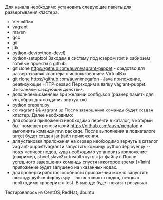 Для начала необходимо установить следующие пакеты для развертывания кластера. 
  - VirtualBox
  - vagrant
  - maven
  - gcc
  - git
  - jdk
  - python-dev(python-devel)
  - python-setuptool
Заходим в систему под юзером root и забираем готовые проекты с github:
  - git clone https://github.com/auvn/vagrant-puppet - средство для развертывания кластера с использованием VirtualBox
  - git clone https://github.com/auvn/megafon        - Java приложение, реализующее HTTP-сервис
Переходим в папку vagrant-puppet. Выполняем следующие действия:
  - дополняем/изменяем при желании config.json (размер памяти для vm, образ для создания виртуалок)
  - python prepare.py
  - cd vagrant && vagrant up
После завершения команды будет создан кластер. Далее необходимо:
  - для сборки приложения необходимо перейти в каталог, в который был помещен репозиторий https://github.com/auvn/megafon и выполнить команду mvn package. После выполнения в подкаталоге target будет создан jar файл приложения.
  - для установки приложения на сервер необходимо вернуть в каталог vagrant-puppet/vagrant и запустить команду python deployer.py --hosts <список нодов, куда необходимо установить приложение (например, slave1,slave2)> install <путь к jar файлу>. После успешного завершения команды спустя некоторое время (<1min) приложение будет запущено на указанных нодах.
  - для проверки работоспособности приложения можно запустить команду python deployer.py --hosts <список нодов, которые необходимо проверить> test. В выводе будет показан результат.

Тестировалось на CentOS, RedHat, Ubuntu

